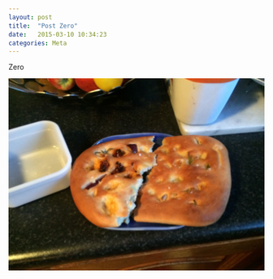 ```yaml
---
layout: post
title:  "Post Zero"
date:   2015-03-10 10:34:23
categories: Meta
---
```

Zero

![](/assets/asset.jpg)